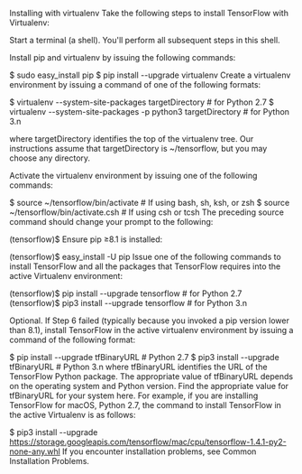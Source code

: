Installing with virtualenv
Take the following steps to install TensorFlow with Virtualenv:

Start a terminal (a shell). You'll perform all subsequent steps in this shell.

Install pip and virtualenv by issuing the following commands:

 $ sudo easy_install pip
 $ pip install --upgrade virtualenv 
Create a virtualenv environment by issuing a command of one of the following formats:

 $ virtualenv --system-site-packages targetDirectory # for Python 2.7
 $ virtualenv --system-site-packages -p python3 targetDirectory # for Python 3.n
 
where targetDirectory identifies the top of the virtualenv tree. Our instructions assume that targetDirectory is ~/tensorflow, but you may choose any directory.

Activate the virtualenv environment by issuing one of the following commands:

$ source ~/tensorflow/bin/activate      # If using bash, sh, ksh, or zsh
$ source ~/tensorflow/bin/activate.csh  # If using csh or tcsh 
The preceding source command should change your prompt to the following:

 (tensorflow)$ 
Ensure pip ≥8.1 is installed:

 (tensorflow)$ easy_install -U pip
Issue one of the following commands to install TensorFlow and all the packages that TensorFlow requires into the active Virtualenv environment:

 (tensorflow)$ pip install --upgrade tensorflow      # for Python 2.7
 (tensorflow)$ pip3 install --upgrade tensorflow     # for Python 3.n

Optional. If Step 6 failed (typically because you invoked a pip version lower than 8.1), install TensorFlow in the active virtualenv environment by issuing a command of the following format:

 $ pip install --upgrade tfBinaryURL   # Python 2.7
 $ pip3 install --upgrade tfBinaryURL  # Python 3.n 
where tfBinaryURL identifies the URL of the TensorFlow Python package. The appropriate value of tfBinaryURL depends on the operating system and Python version. Find the appropriate value for tfBinaryURL for your system here. For example, if you are installing TensorFlow for macOS, Python 2.7, the command to install TensorFlow in the active Virtualenv is as follows:

 $ pip3 install --upgrade \
 https://storage.googleapis.com/tensorflow/mac/cpu/tensorflow-1.4.1-py2-none-any.whl
If you encounter installation problems, see Common Installation Problems.
